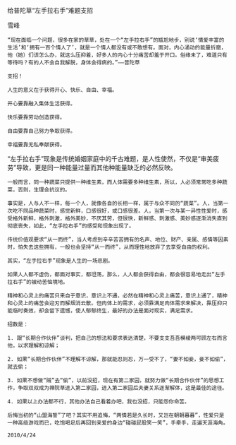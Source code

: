 给普陀草“左手拉右手”难题支招

雪峰


    “现在面临一个问题，很多在家的草草，处在一个“左手拉右手”的尴尬地步，别说‘情爱丰富的生活’和‘拥有一百个情人了’，就是一个情人都没有或不敢想有。面对，内心涌动的能量折磨，他（她）们该怎么办，就这么压抑着，好多人的内心十分痛苦却羞于开口。俗缘未了，难道只有等待吗？有的人不会自我解脱，身体会得病的。”——普陀草

    支招！

    人生的意义在于获得开心、快乐、自由、幸福。

    开心要靠融入集体生活获得。

    快乐要靠劳动创造获得。

    自由要靠自己努力争取获得。

    幸福要靠无私奉献获得。

   “左手拉右手”现象是传统婚姻家庭中的千古难题，是人性使然，不仅是“审美疲劳”导致，更是同一种能量过量而其他种能量缺乏的必然反映。

    一般而言，同一种蔬菜只提供一种维生素，而人体需要多种维生素，所以，人必须常常吃多种蔬菜，否则，生理会抗议的。

    事实是，人与人不一样，每一个人，就像各自的长相一样，属于与众不同的“蔬菜”。人，当第一次吃不同品种蔬菜时，感觉新鲜，口感很好，或口感很差。人，当第一次与某一异性性爱时，感受格外新鲜，格外刺激，格外美妙，不厌其劳，但很快，新鲜感、刺激感、美妙感逐渐消失直到彻底丧失，如此，“左手拉右手”的感受和现象出现了。

    传统价值观要求“从一而终”，当人考虑到辛辛苦苦拥有的名声、地位、财产、亲属、感情等因素时，怕失去这些拥有，一般也会坚持“从一而终”，从而理性地放弃了去享受自由的权利。

    其实，“左手拉右手”现象是人生的一场悲剧。

    如果人人都不虚伪，都面对事实，都坦荡，那么，人人都会获得自由，都会很容易地走出“左手拉右手”的被动苦恼境地。

    精神和心灵上的痛苦只来自于意识，意识上不通，必然在精神和心灵上痛苦，意识上通了，精神和心灵上的痛苦会迎刃而解烟消云散。但肉体上的需求，必须靠满足肉体需求来解决，靠压抑只能临时奏效，却会留下遗憾，使人郁郁终生，最好的办法是面对现实，满足需求。

    招数是：

    1. 跟“长期合作伙伴”谈判，把自己的想法和要求表达清楚，不要支支吾吾模棱两可顾左右而言他，以求理解和谅解；

    2. 如果“长期合作伙伴”不理解不谅解，那就能忍则忍，万一受不了，“妻不如妾，妾不如偷”，就去偷；

    3. 如果不想做“贼”去“偷”，以前没招，现在有第二家园，就努力做“长期合作伙伴”的思想工作，争取双双成为禅院草进入第二家园，进入第二家园后夫妻关系逐渐解体，这是最佳的途径。

    4. 如果以上办法都不行，其他办法自己看着办吧，我也没招，只能怨你命苦。

    后悔当初的“山盟海誓”了吧？其实不用追悔，“两情若是久长时，又岂在朝朝暮暮”，性爱只是一种高级游戏而已，吃饱喝足后再回到亲爱的身边“碰碰屁股笑一笑”，手牵手，走遍天涯海角。

    2010/4/24




